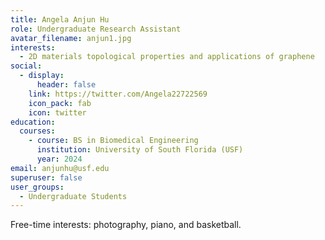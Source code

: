 ```yaml
---
title: Angela Anjun Hu
role: Undergraduate Research Assistant
avatar_filename: anjun1.jpg
interests:
  - 2D materials topological properties and applications of graphene
social:
  - display:
      header: false
    link: https://twitter.com/Angela22722569
    icon_pack: fab
    icon: twitter
education:
  courses:
    - course: BS in Biomedical Engineering
      institution: University of South Florida (USF)
      year: 2024
email: anjunhu@usf.edu
superuser: false
user_groups:
  - Undergraduate Students
---
```



Free-time interests: photography, piano, and basketball.